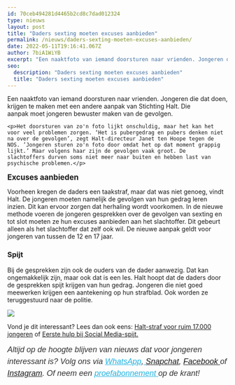 ```yaml
---
id: 70ceb494281d4465b2cd8c7dad012324
type: nieuws
layout: post
title: "Daders sexting moeten excuses aanbieden"
permalink: /nieuws/daders-sexting-moeten-excuses-aanbieden/
date: 2022-05-11T19:16:41.067Z
author: 7biA1WiYB
excerpt: "Een naaktfoto van iemand doorsturen naar vrienden. Jongeren die dat doen, krijgen te maken met een andere aanpak van Stichting Halt. Die aanpak moet jongeren bewuster maken van de gevolgen.   "
seo:
  description: "Daders sexting moeten excuses aanbieden"
  title: "Daders sexting moeten excuses aanbieden"
---
```

Een naaktfoto van iemand doorsturen naar vrienden. Jongeren die dat doen, krijgen te maken met een andere aanpak van Stichting Halt. Die aanpak moet jongeren bewuster maken van de gevolgen.   

    <p>Het doorsturen van zo'n foto lijkt onschuldig, maar het kan het voor veel problemen zorgen. ‘Het is pubergedrag en pubers denken niet na over de gevolgen’, zegt Halt-directeur Janet ten Hoope tegen de NOS. ’Jongeren sturen zo'n foto door omdat het op dat moment grappig lijkt.’ Maar volgens haar zijn de gevolgen vaak groot. De slachtoffers durven soms niet meer naar buiten en hebben last van psychische problemen.</p>
<p><span style="font-size: 1.231em; font-weight: bold;">Excuses aanbieden</span></p>
<p>Voorheen kregen de daders een taakstraf, maar dat was niet genoeg, vindt Halt. De jongeren moeten namelijk de gevolgen van hun gedrag leren inzien. Dit kan ervoor zorgen dat herhaling wordt voorkomen. In de nieuwe methode voeren de jongeren gesprekken over de gevolgen van sexting en tot slot moeten ze hun excuses aanbieden aan het slachtoffer. Dit gebeurt alleen als het slachtoffer dat zelf ook wil. De nieuwe aanpak geldt voor jongeren van tussen de 12 en 17 jaar.</p>
<h3>Spijt</h3>
<p>Bij de gesprekken zijn ook de ouders van de dader aanwezig. Dat kan ongemakkelijk zijn, maar ook dat is een les. Halt hoopt dat de daders door de gesprekken spijt krijgen van hun gedrag. Jongeren die niet goed meewerken krijgen een aantekening op hun strafblad. Ook worden ze teruggestuurd naar de politie. </p>
<div class="kader">
<p><img class="kaderafbeelding" src="https://7dagen.netlify.app/sites/default/files/ff.png"></p>
<p>Vond je dit interessant? Lees dan ook eens: <a href="https://7dagen.netlify.app/lifestyle/halt-straf-voor-ruim-17000-jongeren">Halt-straf voor ruim 17.000 jongeren</a> of <a href="https://7dagen.netlify.app/tag/sexting">Eerste hulp bij Social Media-spijt.</a></p>
<p><em style="box-sizing: inherit; color: rgb(51, 51, 51); font-family: &quot;PT Sans&quot;, sans-serif; font-size: 18px; line-height: 27px;">Altijd op de hoogte blijven van nieuws dat voor jongeren interessant is? Volg ons via </em><em style="box-sizing: inherit; color: rgb(34, 179, 224); transition: color 0.3s ease; font-family: &quot;PT Sans&quot;, sans-serif; font-size: 18px; line-height: 27px;"><a href="https://7dagen.netlify.app/whatsapp" style="box-sizing: inherit; color: rgb(34, 179, 224); transition: color 0.3s ease; font-family: &quot;PT Sans&quot;, sans-serif; font-size: 18px; line-height: 27px;">WhatsApp</a></em><em style="box-sizing: inherit; color: rgb(51, 51, 51); font-family: &quot;PT Sans&quot;, sans-serif; font-size: 18px; line-height: 27px;">,</em><em style="box-sizing: inherit; color: rgb(34, 179, 224); transition: color 0.3s ease; font-family: &quot;PT Sans&quot;, sans-serif; font-size: 18px; line-height: 27px;"><a href="https://7dagen.netlify.app/whatsapp" style="box-sizing: inherit; color: rgb(34, 179, 224); transition: color 0.3s ease; font-family: &quot;PT Sans&quot;, sans-serif; font-size: 18px; line-height: 27px;"> </a></em><em style="box-sizing: inherit; color: rgb(51, 51, 51); font-family: &quot;PT Sans&quot;, sans-serif; font-size: 18px; line-height: 27px;"><a href="https://www.snapchat.com/add/sevendaysnl">Snapchat</a>, <a href="https://www.facebook.com/7Daysnl?ref=bookmarks">Facebook </a>of <a href="https://instagram.com/7DAysnl/">Instagram</a>. Of </em><em style="box-sizing: inherit; color: rgb(51, 51, 51); font-family: &quot;PT Sans&quot;, sans-serif; font-size: 18px; line-height: 27px;">neem een </em><a href="https://abonneren.sevendays.nl/abonneren/abonnementen/ae/artikel" style="box-sizing: inherit; color: rgb(34, 179, 224); transition: color 0.3s ease; font-family: &quot;PT Sans&quot;, sans-serif; font-size: 18px; line-height: 27px;"><em style="box-sizing: inherit;">proefabonnement </em></a><em style="box-sizing: inherit; color: rgb(51, 51, 51); font-family: &quot;PT Sans&quot;, sans-serif; font-size: 18px; line-height: 27px;">op de krant!</em></p>
</div>
  
